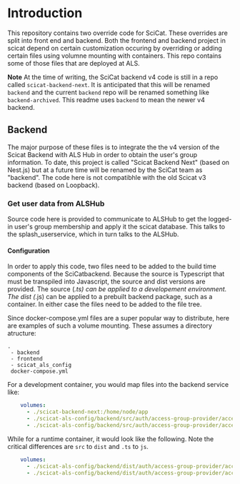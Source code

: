 # Introduction
This repository contains two override code for SciCat. These overrides are split into front end and backend. Both the frontend and backend project in scicat depend on certain customization occuring by overriding or adding certain files using volumne mounting with containers. This repo contains some of those files that are deployed at ALS. 

**Note**
At the time of writing, the SciCat backend v4 code is still in a repo called `scicat-backend-next`. It is anticipated that this will be renamed `backend` and the current `backend` repo will be renamed something like `backend-archived`. This readme uses `backend` to mean the newer v4 backend.

## Backend
The major purpose of these files is to integrate the the v4 version of the Scicat Backend with ALS Hub in order to obtain the user's group information. To date, this project is called "Scicat Backend Next" (based on Nest.js) but at a future time will be renamed by the SciCat team as "backend". The code here is not compatibhle with the old Scicat v3 backend (based on Loopback).

### Get user data from ALSHub 
Source code here is provided to communicate to ALSHub to get the logged-in user's group membership and apply it the scicat database. This talks to the splash_userservice, which in turn talks to the ALSHub.

#### Configuration
In order to apply this code, two files need to be added to the build time components of the SciCatbackend. Because the source is Typescript that must be transpiled into Javascript, the source and dist versions are provided. The source (*.ts) can be applied to a developement environment. The dist (*.js) can be applied to a prebuilt backend package, such as a container. In either case the files need to be added to the file tree.

Since docker-compose.yml files are a super popular way to distribute, here are examples of such a volume mounting. These assumes a directory atructure:

```
.
 - backend
 - frontend
 - scicat_als_config
 docker-compose.yml
```

For a development container, you would map files into the backend service like:

```yaml
    volumes:
      - ./scicat-backend-next:/home/node/app
      - ./scicat-als-config/backend/src/auth/access-group-provider/access-group-service-factory.ts:/home/node/app/src/auth/access-group-provider/access-group-service-factory.ts
      - ./scicat-als-config/backend/src/auth/access-group-provider/access-group-from-4D.service.ts:/home/node/app/src/auth/access-group-provider/access-group-from-4D.service.ts
```

While for a runtime container, it would look like the following. Note the critical differences are `src` to `dist` and `.ts` to `js`.

```yaml
    volumes:
      - ./scicat-als-config/backend/dist/auth/access-group-provider/access-group-service-factory.ts:/home/node/app/dist/auth/access-group-provider/access-group-service-factory.js
      - ./scicat-als-config/backend/dist/auth/access-group-provider/access-group-from-4D.service.ts:/home/node/app/dist/auth/access-group-provider/access-group-from-4D.service.js
```